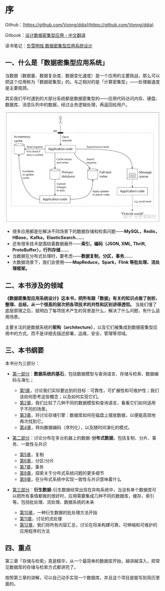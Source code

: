 # 序

Github：[https://github.com/Vonng/ddia](https://github.com/Vonng/ddia)

Gitbook：[设计数据密集型应用 - 中文翻译](https://vonng.gitbooks.io/ddia-cn/content/)

读书笔记：[负雪明烛 数据密集型应用系统设计](https://www.yuque.com/fuxuemingzhu/cdpqne)

## 一、什么是「数据密集型应用系统」

当数据（数据量、数据复杂度、数据变化速度）是一个应用的主要挑战，那么可以把这个应用称为「数据密集型」的。与之相对的是「计算密集型」——处理器速度是主要瓶颈。

其实我们平时遇到的大部分系统都是数据密集型的——应用代码访问内存、硬盘、数据库、消息队列中的数据，经过业务逻辑处理，再返回给用户。

<img src="../doc/序-1.png" alt="序-1" style="zoom:80%;" />

- 很多应用都是在解决不同场景下的数据存储和检索问题——**MySQL，Redis，HBase，Kafka，ElasticSearch……**
- 还有很多技术是围绕着数据展开——**索引，编码（JSON, XML, Thrift, ProtoBuffer），行列存储……**
- 当数据在分布式处理时，要考虑——**数据复制，分区，事务……**
- 大数据场景下，我们会使用——**MapReduce，Spark，Flink 等批处理、流处理框架。**

## 二、本书涉及的领域

**《数据密集型应用系统设计》这本书，把所有跟「数据」有关的知识点做了剖析、整理、总结，从一个很高的层次把各项技术的共性和区别讲得透彻。** 当我们懂了底层原理之后，就明白了每项技术产生的背景是什么，解决了什么问题，有什么适用场景。

主要关注的是数据系统的**架构（architecture）**，以及它们被集成到数据密集型应用中的方式。而不是详细去描述部署，运维，安全，管理等领域。

## 三、本书纲要

本书分为三部分：

- [第一部分](https://vonng.gitbooks.io/ddia-cn/content/part-i.html)：**数据系统的基石**，包括数据模型与查询语言、存储与检索、数据编码与演化；
  - [第1章](https://vonng.gitbooks.io/ddia-cn/content/ch1.html)，讨论我们实际要达到的目标：可靠性，可扩展性和可维护性；我们该如何思考这些概念；以及如何实现它们。
  - [第2章](https://vonng.gitbooks.io/ddia-cn/content/ch2.html)，我们比较了几种不同的数据模型和查询语言，看看它们如何适用于不同的场景。
  - [第3章](https://vonng.gitbooks.io/ddia-cn/content/ch3.html)，将讨论存储引擎：数据库如何在磁盘上摆放数据，以便能高效地再次找到它。
  - [第4章](https://vonng.gitbooks.io/ddia-cn/content/ch4.html)，转向数据编码（序列化），以及随时间演化的模式。

- [第二部分](https://vonng.gitbooks.io/ddia-cn/content/part-ii.html)：讨论分布在多台机器上的数据-**分布式数据**，包括复制、分片、事务、一致性与共识
  - [第5章](https://vonng.gitbooks.io/ddia-cn/content/ch5.html)，复制
  - [第6章](https://vonng.gitbooks.io/ddia-cn/content/ch6.html)，分区/分片
  - [第7章](https://vonng.gitbooks.io/ddia-cn/content/ch7.html)，事务
  - [第8章](https://vonng.gitbooks.io/ddia-cn/content/ch8.html)，探索关于分布式系统问题的更多细节
  - [第9章](https://vonng.gitbooks.io/ddia-cn/content/ch9.html)，在分布式系统中实现一致性与共识意味着什么

- [第三部分](https://vonng.gitbooks.io/ddia-cn/content/part-iii.html)：**衍生数据**-衍生数据经常出现在异构系统中，当没有单个数据库可以把所有事情都做的很好时，应用需要集成几种不同的数据库，缓存，索引等。包括批处理、流处理、数据系统的未来
  - [第10章](https://vonng.gitbooks.io/ddia-cn/content/ch10.html)，一种衍生数据的批处理方法开始
  - [第11章](https://vonng.gitbooks.io/ddia-cn/content/ch11.html)，讨论的流处理
  - [第12章](https://vonng.gitbooks.io/ddia-cn/content/ch12.html)，我们将所有内容汇总，讨论在将来构建可靠，可伸缩和可维护的应用程序的方法

## 四、重点

第三章「存储与检索」真是精华，从一个最简单的数据库开始，越讲越深入，把常见数据库的存储与检索方式都讲完了。

按照第三章的讲解，可以自己动手实现一个数据库，并且这个项目是能写到简历里面的。
